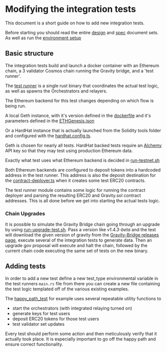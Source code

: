# Modifying the integration tests

This document is a short guide on how to add new integration tests.

Before starting you should read the entire [design](/docs/design) and [spec](/docs/spec) document sets. As well as
run the [environment setup](/docs/developer/environment-setup.md)

## Basic structure

The integration tests build and launch a docker container with an Ethereum chain,
a 3 validator Cosmos chain running the Gravity bridge, and a 'test runner'.

The [test runner](/orchestrator/test_runner/src/main.rs) is a single rust binary that coordinates the actual test logic, as well as spawns
the Orchestrators and relayers.

The Ethereum backend for this test changes depending on which flow is being run.

A local Geth instance, with it's version defined in the [dockerfile](/tests/dockerfile/Dockerfile) and it's parameters defined in the [ETHGenesis.json](/tests/assets/ETHGenesis.json)

Or a HardHat instance that is actually launched from the Solidity tools folder and configured with the [hardhat.config.ts](/solidity/hardhat.config.ts).

Geth is chosen for nearly all tests. HardHat backed tests require an [Alchemy](https://auth.alchemyapi.io) API key so that they may test using production Ethereum data.

Exactly what test uses what Ethereum backend is decided in [run-testnet.sh](/tests/container-scripts/run-testnet.sh)

Both Ethereum backends are configured to deposit tokens into a hardcoded address in the test runner. This address is also the deposit destination for the [contract-deployer.ts](/solidity/contract-deployer.ts) when it creates some test ERC20 contracts.

The test runner module contains some logic for running the contract deployer and parsing the resulting ERC20 and Gravity.sol contract addresses. This is all done before we get into starting the actual tests logic.

### Chain Upgrades
It is possible to simulate the Gravity Bridge chain going through an upgrade by using [run-upgrade-test.sh](/tests/run-upgrade-test.sh).
Pass a version like *v1.4.3-beta* and the test will download the given version of gravity from the
[Gravity-Bridge releases page](https://github.com/Gravity-Bridge/Gravity-Bridge/releases/),
execute several of the integration tests to generate data. Then an upgrade gov proposal will execute and halt the chain,
followed by the current chain code executing the same set of tests on the new binary.

## Adding tests

In order to add a new test define a new test_type environmental variable in the test runners `main.rs` file from there you can create a new file containing the test logic templated off of the various existing examples.

The [happy_path_test](/orchestrator/test_runner/src/happy_path.rs) for example uses several repeatable utility functions to

- start the orchestrators (with integrated relaying turned on)
- generate keys for test users
- deposit ERC20 tokens for those test users
- test validator set updates

Every test should perform some action and then meticulously verify that it actually took place. It is especially important to go off the happy path and ensure correct functionality.
